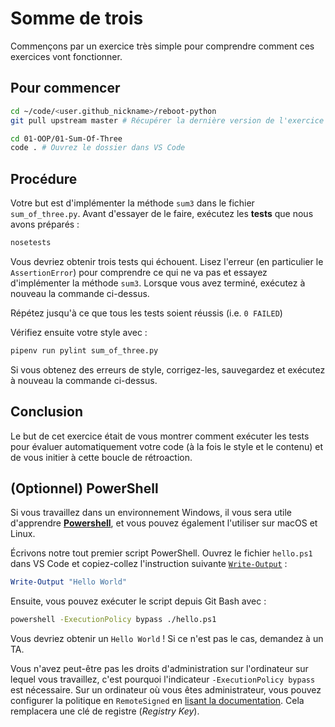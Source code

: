 # Somme de trois

Commençons par un exercice très simple pour comprendre comment ces exercices vont fonctionner.

## Pour commencer

```bash
cd ~/code/<user.github_nickname>/reboot-python
git pull upstream master # Récupérer la dernière version de l'exercice

cd 01-OOP/01-Sum-Of-Three
code . # Ouvrez le dossier dans VS Code
```

## Procédure

Votre but est d'implémenter la méthode `sum3` dans le fichier `sum_of_three.py`. Avant d'essayer de le faire, exécutez les **tests** que nous avons préparés :

```bash
nosetests
```

Vous devriez obtenir trois tests qui échouent. Lisez l'erreur (en particulier le `AssertionError`) pour comprendre ce qui ne va pas et essayez d'implémenter la méthode `sum3`. Lorsque vous avez terminé, exécutez à nouveau la commande ci-dessus.

Répétez jusqu'à ce que tous les tests soient réussis (i.e. `0 FAILED`)

Vérifiez ensuite votre style avec :

```bash
pipenv run pylint sum_of_three.py
```

Si vous obtenez des erreurs de style, corrigez-les, sauvegardez et exécutez à nouveau la commande ci-dessus.

## Conclusion

Le but de cet exercice était de vous montrer comment exécuter les tests pour évaluer automatiquement votre code (à la fois le style et le contenu) et de vous initier à cette boucle de rétroaction.

## (Optionnel) PowerShell

Si vous travaillez dans un environnement Windows, il vous sera utile d'apprendre [**Powershell**](https://docs.microsoft.com/powershell/), et vous pouvez également l'utiliser sur macOS et Linux.

Écrivons notre tout premier script PowerShell. Ouvrez le fichier `hello.ps1` dans VS Code et copiez-collez l'instruction suivante [`Write-Output`](https://docs.microsoft.com/powershell/module/microsoft.powershell.utility/write-output) :

```powershell
Write-Output "Hello World"
```

Ensuite, vous pouvez exécuter le script depuis Git Bash avec :

```bash
powershell -ExecutionPolicy bypass ./hello.ps1
```

Vous devriez obtenir un `Hello World` ! Si ce n'est pas le cas, demandez à un TA.

Vous n'avez peut-être pas les droits d'administration sur l'ordinateur sur lequel vous travaillez, c'est pourquoi l'indicateur `-ExecutionPolicy bypass` est nécessaire. Sur un ordinateur où vous êtes administrateur, vous pouvez configurer la politique en `RemoteSigned` en [lisant la documentation](https://docs.microsoft.com/en-us/powershell/module/microsoft.powershell.security/set-executionpolicy?view=powershell-6). Cela remplacera une clé de registre (*Registry Key*).
